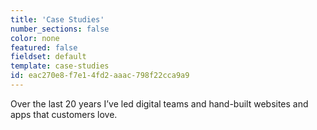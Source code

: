 ```yaml
---
title: 'Case Studies'
number_sections: false
color: none
featured: false
fieldset: default
template: case-studies
id: eac270e8-f7e1-4fd2-aaac-798f22cca9a9
---
```

Over the last 20 years I’ve led digital teams and hand-built websites and apps that customers love.